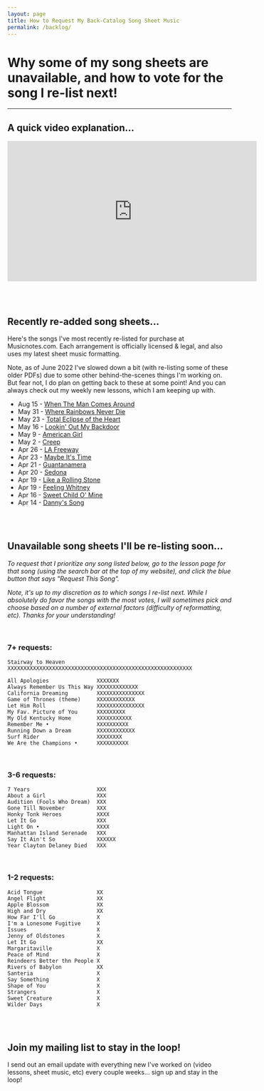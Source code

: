 ```yaml
---
layout: page
title: How to Request My Back-Catalog Song Sheet Music
permalink: /backlog/
---
```


<h1>Why some of my song sheets are unavailable, and how to vote for the song I re-list next!</h1>

<hr />

<h2>A quick video explanation...</h2>

<iframe width="560" height="315" src="https://www.youtube.com/embed/LlmYxrMCRHE" frameborder="0" allow="accelerometer; autoplay; encrypted-media; gyroscope; picture-in-picture" allowfullscreen></iframe>

<br /><br />

<h2>Recently re-added song sheets...</h2>

Here's the songs I've most recently re-listed for purchase at Musicnotes.com. Each arrangement is officially licensed & legal, and also uses my latest sheet music formatting.

Note, as of June 2022 I've slowed down a bit (with re-listing some of these older PDFs) due to some other behind-the-scenes things I'm working on. But fear not, I do plan on getting back to these at some point! And you can always check out my weekly new lessons, which I am keeping up with.

- Aug 15 - [When The Man Comes Around](https://playsongnotes.com/lessons/159/)
- May 31 - [Where Rainbows Never Die](https://playsongnotes.com/lessons/112/)
- May 23 - [Total Eclipse of the Heart](https://playsongnotes.com/lessons/93/)
- May 16 - [Lookin' Out My Backdoor](https://playsongnotes.com/lessons/261/)
- May 9  - [American Girl](https://playsongnotes.com/lessons/113/)
- May 2  - [Creep](https://playsongnotes.com/lessons/153/)
- Apr 26 - [LA Freeway](https://playsongnotes.com/lessons/101/)
- Apr 23 - [Maybe It's Time](https://playsongnotes.com/lessons/188/)
- Apr 21 - [Guantanamera](https://playsongnotes.com/lessons/211/)
- Apr 20 - [Sedona](https://playsongnotes.com/lessons/313/)
- Apr 19 - [Like a Rolling Stone](https://playsongnotes.com/lessons/33/)
- Apr 19 - [Feeling Whitney](https://playsongnotes.com/lessons/91/)
- Apr 16 - [Sweet Child O' Mine](https://playsongnotes.com/lessons/156/)
- Apr 14 - [Danny's Song](https://playsongnotes.com/lessons/95/)

<br /><br />

<h2>Unavailable song sheets I'll be re-listing soon...</h2>

<p><em>To request that I prioritize any song listed below, go to the lesson page for that song (using the search bar at the top of my website), and click the blue button that says "Request This Song".</em></p>

<p><em>Note, it's up to my discretion as to which songs I re-list next. While I absolutely do favor the songs with the most votes, I will sometimes pick and choose based on a number of external factors (difficulty of reformatting, etc). Thanks for your understanding!</em></p>

<br />

<h3>7+ requests:</h3>

    Stairway to Heaven          XXXXXXXXXXXXXXXXXXXXXXXXXXXXXXXXXXXXXXXXXXXXXXXXXXXXXXXXXX

    All Apologies               XXXXXXX
    Always Remember Us This Way XXXXXXXXXXXXX
    California Dreaming         XXXXXXXXXXXXXXX
    Game of Thrones (theme)     XXXXXXXXXXXX
    Let Him Roll                XXXXXXXXXXXXXXX
    My Fav. Picture of You      XXXXXXXXX
    My Old Kentucky Home        XXXXXXXXXXX
    Remember Me •               XXXXXXXXXX
    Running Down a Dream        XXXXXXXXXXXX
    Surf Rider                  XXXXXXXX
    We Are the Champions •      XXXXXXXXXX

<br />
<h3>3-6 requests:</h3>

    7 Years                     XXX
    About a Girl                XXX
    Audition (Fools Who Dream)  XXX
    Gone Till November          XXX
    Honky Tonk Heroes           XXXX
    Let It Go                   XXX
    Light On •                  XXXX
    Manhattan Island Serenade   XXX
    Say It Ain't So             XXXXXX
    Year Clayton Delaney Died   XXX

<br />
<h3>1-2 requests:</h3>

    Acid Tongue                 XX
    Angel Flight                XX
    Apple Blossom               XX
    High and Dry                XX
    How Far I'll Go             X
    I'm a Lonesome Fugitive     X
    Issues                      X
    Jenny of Oldstones          X
    Let It Go                   XX
    Margaritaville              X
    Peace of Mind               X
    Reindeers Better thn People X
    Rivers of Babylon           XX
    Santeria                    X  
    Say Something               X
    Shape of You                X
    Strangers                   X
    Sweet Creature              X
    Wilder Days                 X

<br /><br />

<h2>Join my mailing list to stay in the loop!</h2>
<p>I send out an email update with everything new I've worked on (video lessons, sheet music, etc) every couple weeks... sign up and stay in the loop!</p>
<script async data-uid="200aea9186" src="https://songnotes.ck.page/200aea9186/index.js"></script>
